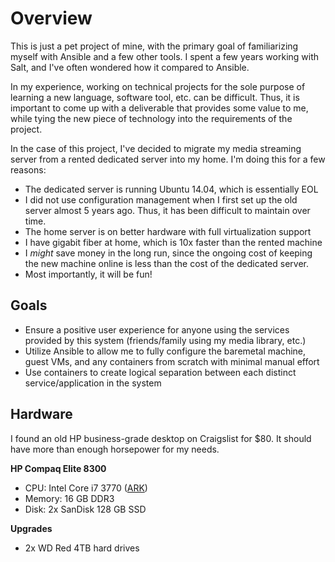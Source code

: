 # Overview
This is just a pet project of mine, with the primary goal of familiarizing myself with Ansible and a few other tools.  I spent a few years working with Salt, and I've often wondered how it compared to Ansible.

In my experience, working on technical projects for the sole purpose of learning a new language, software tool, etc. can be difficult.  Thus, it is important to come up with a deliverable that provides some value to me, while tying the new piece of technology into the requirements of the project.

In the case of this project, I've decided to migrate my media streaming server from a rented dedicated server into my home.  I'm doing this for a few reasons:

 - The dedicated server is running Ubuntu 14.04, which is essentially EOL
 - I did not use configuration management when I first set up the old server almost 5 years ago.  Thus, it has been difficult to maintain over time.
 - The home server is on better hardware with full virtualization support
 - I have gigabit fiber at home, which is 10x faster than the rented machine
 - I _might_ save money in the long run, since the ongoing cost of keeping the new machine online is less than the cost of the dedicated server.
 - Most importantly, it will be fun!

## Goals
 - Ensure a positive user experience for anyone using the services provided by this system (friends/family using my media library, etc.)
 - Utilize Ansible to allow me to fully configure the baremetal machine, guest VMs, and any containers from scratch with minimal manual effort
 - Use containers to create logical separation between each distinct service/application in the system

## Hardware
I found an old HP business-grade desktop on Craigslist for $80.  It should have more than enough horsepower for my needs.

**HP Compaq Elite 8300**
- CPU: Intel Core i7 3770 ([ARK](https://ark.intel.com/content/www/us/en/ark/products/65719/intel-core-i7-3770-processor-8m-cache-up-to-3-90-ghz.html))
- Memory: 16 GB DDR3
- Disk: 2x SanDisk 128 GB SSD

**Upgrades**
- 2x WD Red 4TB hard drives
